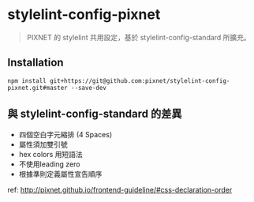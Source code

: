# stylelint-config-pixnet

> PIXNET 的 stylelint 共用設定，基於 stylelint-config-standard 所擴充。

## Installation

```
npm install git+https://git@github.com:pixnet/stylelint-config-pixnet.git#master --save-dev
```

## 與 stylelint-config-standard 的差異

- 四個空白字元縮排 (4 Spaces)
- 屬性須加雙引號
- hex colors 用短語法
- 不使用leading zero
- 根據準則定義屬性宣告順序

ref: http://pixnet.github.io/frontend-guideline/#css-declaration-order
